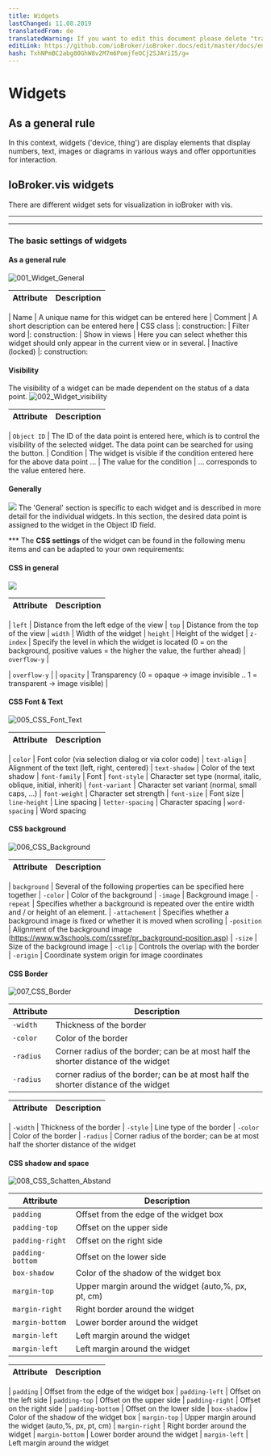 ```yaml
---
title: Widgets
lastChanged: 11.08.2019
translatedFrom: de
translatedWarning: If you want to edit this document please delete "translatedFrom" field, elsewise this document will be translated automatically again
editLink: https://github.com/ioBroker/ioBroker.docs/edit/master/docs/en/viz/widgets.md
hash: TxhNPmBC2abg80GhW8v2M7m6PomjfeOCj2SJAYiI5/g=
---
```

# Widgets
## As a general rule
In this context, widgets ('device, thing') are display elements that display numbers, text, images or diagrams in various ways and offer opportunities for interaction.

## IoBroker.vis widgets
There are different widget sets for visualization in ioBroker with vis.

-------------------------------------------------------------------------------
-------------------------------------------------------------------------------

### The basic settings of widgets
#### As a general rule
![001_Widget_General](../../de/viz/media/vis_widgets_001_Widget_Generell.jpg)

| Attribute | Description |
|-----|----|

| Name | A unique name for this widget can be entered here | Comment | A short description can be entered here | CSS class |: construction: | Filter word |: construction: | Show in views | Here you can select whether this widget should only appear in the current view or in several.
| Inactive (locked) |: construction:

#### **Visibility**
The visibility of a widget can be made dependent on the status of a data point.
![002_Widget_visibility](../../de/viz/media/vis_widgets-2_002_Widget_Sichtbarkeit.jpg)

| Attribute | Description |
|----|----|

| `Object ID` | The ID of the data point is entered here, which is to control the visibility of the selected widget. The data point can be searched for using the button.
| Condition | The widget is visible if the condition entered here for the above data point ...
| The value for the condition | ... corresponds to the value entered here.

#### **Generally**
![](../../de/viz/media/vis_widgets_003_Widget_Allgemein.jpg) The 'General' section is specific to each widget and is described in more detail for the individual widgets.
In this section, the desired data point is assigned to the widget in the Object ID field.

*** The **CSS settings** of the widget can be found in the following menu items and can be adapted to your own requirements:

#### **CSS in general**
![](../../de/viz/media/vis_widgets_004_CSS_allgemein.jpg)

| Attribute | Description |
|-----|----|

| `left` | Distance from the left edge of the view | `top` | Distance from the top of the view | `width` | Width of the widget | `height` | Height of the widget | `z-index` | Specify the level in which the widget is located (0 = on the background, positive values = the higher the value, the further ahead) | `overflow-y` |

| `overflow-y` |
| `opacity` | Transparency (0 = opaque -> image invisible .. 1 = transparent -> image visible) |

#### CSS Font & Text
![005_CSS_Font_Text](../../de/viz/media/vis_widgets_005_CSS_Font_Text.jpg)

| Attribute | Description |
|-----|----|

| `color` | Font color (via selection dialog or via color code) | `text-align` | Alignment of the text (left, right, centered) | `text-shadow` | Color of the text shadow | `font-family` | Font | `font-style` | Character set type (normal, italic, oblique, initial, inherit) | `font-variant` | Character set variant (normal, small caps, ...) | `font-weight` | Character set strength | `font-size` | Font size | `line-height` | Line spacing | `letter-spacing` | Character spacing | `word-spacing` | Word spacing

#### **CSS background**
![006_CSS_Background](../../de/viz/media/vis_widgets_006_CSS_Hintergrund.jpg)

| Attribute | Description |
|-----|-----|

| `background` | Several of the following properties can be specified here together | `-color` | Color of the background | `-image` | Background image | `-repeat` | Specifies whether a background is repeated over the entire width and / or height of an element.
| `-attachement` | Specifies whether a background image is fixed or whether it is moved when scrolling | `-position` | Alignment of the background image (https://www.w3schools.com/cssref/pr_background-position.asp) | `-size` | Size of the background image | `-clip` | Controls the overlap with the border | `-origin` | Coordinate system origin for image coordinates

#### **CSS Border**
![007_CSS_Border](../../de/viz/media/vis_widgets_007_CSS_Border.jpg)

| Attribute | Description |
|----|----|
| `-width` | Thickness of the border | |
| `-color` | Color of the border |
| `-radius` | Corner radius of the border; can be at most half the shorter distance of the widget |
| `-radius` | corner radius of the border; can be at most half the shorter distance of the widget |

| Attribute | Description |
|-----|----|

| `-width` | Thickness of the border | `-style` | Line type of the border | `-color` | Color of the border | `-radius` | Corner radius of the border; can be at most half the shorter distance of the widget

#### CSS shadow and space
![008_CSS_Schatten_Abstand](../../de/viz/media/vis_widgets_008_CSS_Schatten_Abstand.jpg)

| Attribute | Description |
|----|----|
| `padding` | Offset from the edge of the widget box |
| `padding-top` | Offset on the upper side |
| `padding-right` | Offset on the right side |
| `padding-bottom` | Offset on the lower side |
| `box-shadow` | Color of the shadow of the widget box |
| `margin-top` | Upper margin around the widget (auto,%, px, pt, cm) |
| `margin-right` | Right border around the widget |
| `margin-bottom` | Lower border around the widget |
| `margin-left` | Left margin around the widget |
| `margin-left` | Left margin around the widget |

| Attribute | Description |
|-----|----|

| `padding` | Offset from the edge of the widget box | `padding-left` | Offset on the left side | `padding-top` | Offset on the upper side | `padding-right` | Offset on the right side | `padding-bottom` | Offset on the lower side | `box-shadow` | Color of the shadow of the widget box | `margin-top` | Upper margin around the widget (auto,%, px, pt, cm) | `margin-right` | Right border around the widget | `margin-bottom` | Lower border around the widget | `margin-left` | Left margin around the widget